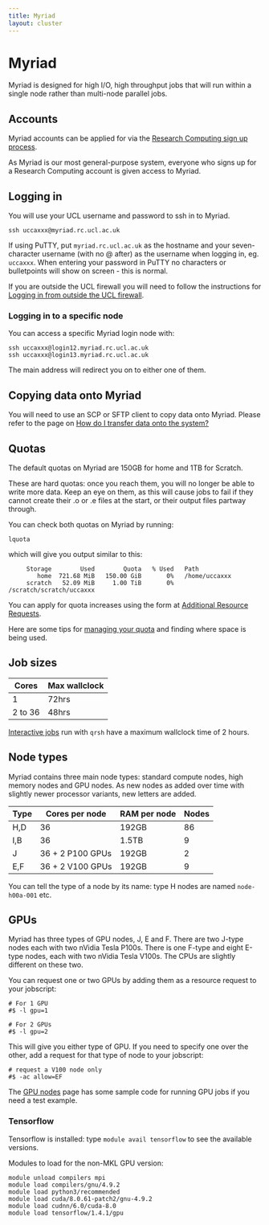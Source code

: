```yaml
---
title: Myriad
layout: cluster
---
```


# Myriad

Myriad is designed for high I/O, high throughput jobs that will run
within a single node rather than multi-node parallel jobs.

## Accounts

Myriad accounts can be applied for via the
[Research Computing sign up process](../Account_Services.md).

As Myriad is our most general-purpose system, everyone who signs up for a
Research Computing account is given access to Myriad.

## Logging in

You will use your UCL username and password to ssh in to Myriad.

```
ssh uccaxxx@myriad.rc.ucl.ac.uk
```

If using PuTTY, put `myriad.rc.ucl.ac.uk` as the hostname and your
seven-character username (with no @ after) as the username when logging
in, eg. `uccaxxx`. When entering your password in PuTTY no characters or
bulletpoints will show on screen - this is normal.

If you are outside the UCL firewall you will need to follow the
instructions for [Logging in from outside the UCL firewall](../howto.md#logging-in-from-outside-the-ucl-firewall).

### Logging in to a specific node

You can access a specific Myriad login node with: 

```
ssh uccaxxx@login12.myriad.rc.ucl.ac.uk
ssh uccaxxx@login13.myriad.rc.ucl.ac.uk
```

The main address will redirect you on to either one of them.

## Copying data onto Myriad

You will need to use an SCP or SFTP client to copy data onto Myriad.
Please refer to the page on [How do I transfer data onto the system?](../howto.md#how-do-i-transfer-data-onto-the-system)

## Quotas

The default quotas on Myriad are 150GB for home and 1TB for Scratch.

These are hard quotas: once you reach them, you will no longer be able
to write more data. Keep an eye on them, as this will cause jobs to fail
if they cannot create their .o or .e files at the start, or their output
files partway through.

You can check both quotas on Myriad by running:

```
lquota
```

which will give you output similar to this:

```
     Storage        Used        Quota   % Used   Path
        home  721.68 MiB   150.00 GiB       0%   /home/uccaxxx
     scratch   52.09 MiB     1.00 TiB       0%   /scratch/scratch/uccaxxx
```

You can apply for quota increases using the form at
[Additional Resource Requests](../Additional_Resource_Requests.md).

Here are some tips for [managing your quota](../howto.md#managing-your-quota) and
finding where space is being used.

## Job sizes

| Cores   | Max wallclock |
| ------- | ------------- |
| 1       | 72hrs         |
| 2 to 36 | 48hrs         |

[Interactive jobs](../Interactive_Jobs.md) run with `qrsh` have a
maximum wallclock time of 2 hours.

## Node types

Myriad contains three main node types: standard compute nodes, high memory
nodes and GPU nodes. As new nodes as added over time with slightly newer processor
variants, new letters are added.

| Type  | Cores per node   | RAM per node | Nodes |
| ----- | ---------------- | ------------ | ----- |
| H,D   | 36               | 192GB        | 86    |
| I,B   | 36               | 1.5TB        | 9     |
| J     | 36 + 2 P100 GPUs | 192GB        | 2     |
| E,F   | 36 + 2 V100 GPUs | 192GB        | 9     |

<!--- [ucaseko@login12.myriad ~]$ nodetypes    --->
<!---     3 type * nodes: 36 cores, 188.4G RAM --->
<!---     7 type B nodes: 36 cores,   1.5T RAM --->
<!---     1 type D nodes: 36 cores, 172.7G RAM --->
<!---    65 type D nodes: 36 cores, 188.4G RAM --->
<!---     9 type E nodes: 36 cores, 188.4G RAM --->
<!---     1 type F nodes: 36 cores, 188.4G RAM --->
<!---     3 type H nodes: 36 cores, 172.7G RAM --->
<!---    53 type H nodes: 36 cores, 188.4G RAM --->
<!---     3 type I nodes: 36 cores,   1.5T RAM --->
<!---     2 type J nodes: 36 cores, 188.4G RAM --->

You can tell the type of a node by its name: type H nodes are named
`node-h00a-001` etc.

<!--- perhaps more details here as per naming conventions ...  --->
<!--- from github, but we had no access  --->
<!--- https://github.com/UCL-RITS/dcs-research-platforms/wiki/New-node-naming-scheme  --->
<!--- and in #rc-ops onwards --->
<!--- https://ucl-rits.slack.com/archives/C52E4SZ1R/p1602233411221800?thread_ts=1602229743.215000&cid=C52E4SZ1R  --->

## GPUs

Myriad has three types of GPU nodes, J, E and F. There are two J-type nodes each
with two nVidia Tesla P100s. There is one F-type and eight E-type nodes, each
with two nVidia Tesla V100s. The CPUs are slightly different on these two.
<!--- [ucaseko@login12.myriad ~]$ nodetypes   as above differ slightly --->

You can request one or two GPUs by adding them as a resource request to your
jobscript:

```
# For 1 GPU
#$ -l gpu=1

# For 2 GPUs
#$ -l gpu=2
```

This will give you either type of GPU. If you need to specify one over the
other, add a request for that type of node to your jobscript:

```
# request a V100 node only
#$ -ac allow=EF
```

The [GPU nodes](../Supplementary/GPU_Nodes.md) page has some sample code for
running GPU jobs if you need a test example.

### Tensorflow

Tensorflow is installed: type `module avail tensorflow` to see the
available versions.

Modules to load for the non-MKL GPU version:

```
module unload compilers mpi
module load compilers/gnu/4.9.2
module load python3/recommended
module load cuda/8.0.61-patch2/gnu-4.9.2
module load cudnn/6.0/cuda-8.0
module load tensorflow/1.4.1/gpu
```

<!--- I get   --->
<!--- [ucaseko@login12.myriad ~]$ module load python3/recommended --->
<!--- [ucaseko@login12.myriad ~]$ module load tensorflow/1.4.1/gpu --->
<!--- tensorflow/1.4.1/gpu(19):ERROR:151: Module 'tensorflow/1.4.1/gpu' depends on one of the module(s) 'python/3.6.3' --->
<!--- tensorflow/1.4.1/gpu(19):ERROR:102: Tcl command execution failed: prereq python/3.6.3 --->

